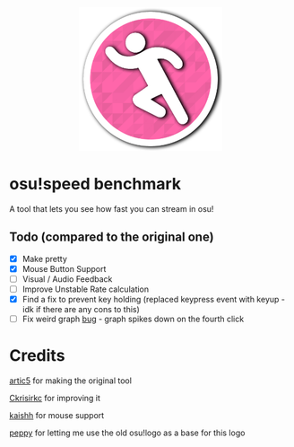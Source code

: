 
<p align="center"><img width="256" height="256" src="images/speedbenchmarklogo.png"></p>

# osu!speed benchmark
A tool that lets you see how fast you can stream in osu!

## Todo (compared to the original one)
- [x] Make pretty
- [x] Mouse Button Support
- [ ] Visual / Audio Feedback 
- [ ] Improve Unstable Rate calculation
- [x] Find a fix to prevent key holding (replaced keypress event with keyup - idk if there are any cons to this)
- [ ] Fix  weird graph [bug](https://www.reddit.com/r/osugame/comments/8mkant/osuspeedml_a_recreation_of_the_old_you_suck_at/dzo8rbg/) - graph spikes down on the fourth click

# Credits
[artic5](https://github.com/arctic5/osuStreamSpeed.js) for making the original tool

[Ckrisirkc](https://github.com/ckrisirkc/osuStreamSpeed.js) for improving it

[kaishh](https://github.com/kaishh/osuStreamSpeed.js) for mouse support

[peppy](https://github.com/peppy) for letting me use the old osu!logo as a base for this logo
